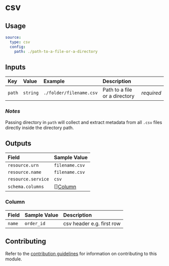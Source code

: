 # csv

## Usage

```yaml
source:
  type: csv
  config:
    path: ./path-to-a-file-or-a-directory
```

## Inputs

| Key | Value | Example | Description |    |
| :-- | :---- | :------ | :---------- | :- |
| `path` | `string` | `./folder/filename.csv` | Path to a file or a directory | *required* |

### *Notes*

Passing directory in `path` will collect and extract metadata from all `.csv` files directly inside the directory path.

## Outputs

| Field | Sample Value |
| :---- | :---- |
| `resource.urn` | `filename.csv` |
| `resource.name` | `filename.csv` |
| `resource.service` | `csv` |
| `schema.columns` | [][Column](#column) |

### Column

| Field | Sample Value | Description |
| :---- | :----------- | :---------- |
| `name` | `order_id` | csv header e.g. first row |

## Contributing

Refer to the [contribution guidelines](../../../docs/contribute/guide.md#adding-a-new-extractor) for information on contributing to this module.

